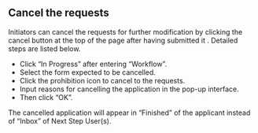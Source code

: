 ## Cancel the requests
Initiators can cancel the requests for further modification by clicking the cancel  button at the top of the page after having submitted it . Detailed steps are listed below.
- Click “In Progress” after entering “Workflow”.
- Select the form expected to be cancelled.
- Click the prohibition icon to cancel to the requests.
- Input reasons for cancelling the application in the pop-up interface.
- Then click “OK”.

The cancelled application will appear in “Finished” of the applicant instead of “Inbox” of Next Step User(s).
